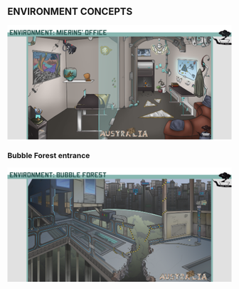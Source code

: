 ## ENVIRONMENT CONCEPTS


![Office](https://github.com/ShadowOfDragons/AustraNlia/blob/master/ConceptArt/Environment/concept_environment_01.png)

### Bubble Forest entrance
![Bubble Forest entrance](https://github.com/ShadowOfDragons/AustraNlia/blob/master/ConceptArt/Environment/concept_environment_02.png)
